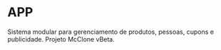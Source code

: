 # APP
Sistema modular para gerenciamento de produtos, pessoas, cupons e publicidade. Projeto McClone vBeta.
